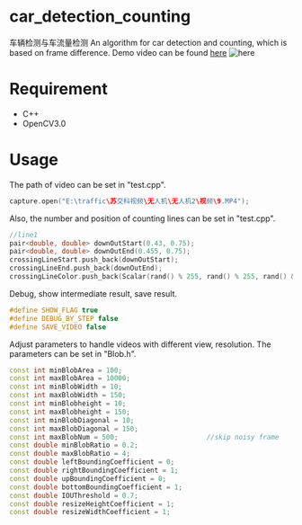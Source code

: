 # car_detection_counting
车辆检测与车流量检测
An algorithm for car detection and counting, which is based on frame difference. Demo video can be found [here](https://www.youtube.com/watch?v=TaqK1ez3Pw8)
![here](https://raw.githubusercontent.com/hjptriplebee/car_detection_counting/master/demo.gif)
# Requirement
- C++
- OpenCV3.0

# Usage
The path of video can be set in "test.cpp".
```cpp
capture.open("E:\traffic\苏交科视频\无人机\无人机2\视频\9.MP4");
```
Also, the number and position of counting lines can be set in "test.cpp".
```cpp
//line1
pair<double, double> downOutStart(0.43, 0.75);
pair<double, double> downOutEnd(0.455, 0.75);
crossingLineStart.push_back(downOutStart);
crossingLineEnd.push_back(downOutEnd);
crossingLineColor.push_back(Scalar(rand() % 255, rand() % 255, rand() & 255));
```
Debug, show intermediate result, save result.
```cpp
#define SHOW_FLAG true
#define DEBUG_BY_STEP false
#define SAVE_VIDEO false
```
Adjust parameters to handle videos with different view, resolution.
The parameters can be set in "Blob.h".

```cpp
const int minBlobArea = 100;
const int maxBlobArea = 10000;
const int minBlobWidth = 10;
const int maxBlobWidth = 150;
const int minBlobheight = 10;
const int maxBlobheight = 150;
const int minBlobDiagonal = 10;
const int maxBlobDiagonal = 150;
const int maxBlobNum = 500;                      //skip noisy frame
const double minBlobRatio = 0.2;
const double maxBlobRatio = 4;
const double leftBoundingCoefficient = 0;
const double rightBoundingCoefficient = 1;
const double upBoundingCoefficient = 0;
const double bottomBoundingCoefficient = 1;
const double IOUThreshold = 0.7;
const double resizeHeightCoefficient = 1;
const double resizeWidthCoefficient = 1;
```
